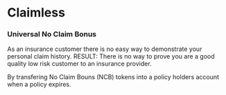 # Claimless
### Universal No Claim Bonus

As an insurance customer there is no easy way to demonstrate your personal claim history.
RESULT: There is no way to prove you are a good quality low risk customer to an insurance provider.

By transfering No Claim Bouns (NCB) tokens into a policy holders account when a policy expires.  

